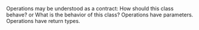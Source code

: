 Operations may be understood as a contract:
	How should this class behave? or What is the behavior of this class?
Operations have parameters.
Operations have return types.
